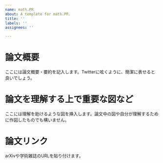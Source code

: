 ```yaml
---
name: math.PR
about: A templete for math.PR.
title: ''
labels: ''
assignees: ''

---
```


# 論文概要

ここには論文概要・要約を記入します。Twitterに呟くように、簡潔に表せると良いでしょう。

# 論文を理解する上で重要な図など

ここには理解を助けるような図を挿入します。論文中の図や自分が理解するために作図したものでも構いません。

# 論文リンク

arXivや学術雑誌のURLを貼り付けます。
